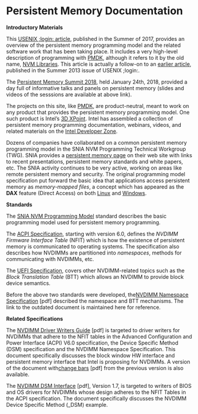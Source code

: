 # Persistent Memory Documentation

**Introductory Materials**

This [USENIX ;login: article](https://www.usenix.org/system/files/login/articles/login_summer17_07_rudoff.pdf), published in the Summer of 2017, provides an overview of the persistent memory programming model and the related software work that has been taking place. It includes a very high-level description of programming with [PMDK](http://pmem.io/pmdk/), although it refers to it by the old name, [NVM Libraries](http://pmem.io/2017/12/11/NVML-is-now-PMDK.html). This article is actually a follow-on to an [earlier article](https://www.usenix.org/system/files/login/articles/08_rudoff_040-045_final.pdf), published in the Summer 2013 issue of USENIX ;login:.

The [Persistent Memory Summit 2018](https://www.snia.org/pm-summit), held January 24th, 2018, provided a day full of informative talks and panels on persistent memory \(slides and videos of the sesssions are available at above link\).

The projects on this site, like [PMDK](http://pmem.io/pmdk/), are product-neutral, meant to work on any product that provides the persistent memory programming model. One such product is Intel’s [3D XPoint](https://www.youtube.com/watch?v=Wgk4U4qVpNY). Intel has assembled a collection of persistent memory programming documentation, webinars, videos, and related materials on the [Intel Developer Zone](https://software.intel.com/en-us/persistent-memory).

Dozens of companies have collaborated on a common persistent memory programming model in the SNIA NVM Programming Technical Workgroup \(TWG\). SNIA provides a [persistent memory page](http://www.snia.org/PM) on their web site with links to recent presentations, persistent memory standards and white papers, etc. The SNIA activity continues to be very active, working on areas like remote persistent memory and security. The original programming model specification put forward the basic idea that applications access persistent memory as _memory-mapped files_, a concept which has appeared as the **DAX** feature \(Direct Access\) on both [Linux](https://nvdimm.wiki.kernel.org/) and [Windows](https://channel9.msdn.com/Events/Build/2016/P470).

**Standards**

The [SNIA NVM Programming Model](https://www.snia.org/sites/default/files/technical_work/final/NVMProgrammingModel_v1.2.pdf) standard describes the basic programming model used for persistent memory programming.

The [ACPI Specification](http://www.uefi.org/specifications), starting with version 6.0, defines the _NVDIMM Firmware Interface Table_ \(NFIT\) which is how the existence of persistent memory is communicated to operating systems. The specification also describes how NVDIMMs are partitioned into _namespaces_, methods for communicating with NVDIMMs, etc.

The [UEFI Specification](http://www.uefi.org/specifications), covers other NVDIMM-related topics such as the _Block Translation Table_ \(BTT\) which allows an NVDIMM to provide block device semantics.

Before the above two standards were developed, the[NVDIMM Namespace Specification](http://pmem.io/documents/NVDIMM_Namespace_Spec.pdf) \[pdf\] described the namespace and BTT mechanisms. The link to the outdated document is maintained here for reference.

**Related Specifications**

The [NVDIMM Driver Writers Guide](http://pmem.io/documents/NVDIMM_DriverWritersGuide-July-2016.pdf) \[pdf\] is targeted to driver writers for NVDIMMs that adhere to the NFIT tables in the Advanced Configuration and Power Interface \(ACPI\) V6.0 specification, the Device Specific Method \(DSM\) specification and the NVDIMM Namespace Specification. This document specifically discusses the block window HW interface and persistent memory interface that Intel is proposing for NVDIMMs. A version of the document with[change bars](http://pmem.io/documents/NVDIMM_DriverWritersGuide-July-2016_wChanges.pdf) \[pdf\] from the previous version is also available.

The [NVDIMM DSM Interface](http://pmem.io/documents/NVDIMM_DSM_Interface-V1.7.pdf) \[pdf\], Version 1.7, is targeted to writers of BIOS and OS drivers for NVDIMMs whose design adheres to the NFIT Tables in the ACPI specification. The document specifically discusses the NVDIMM Device Specific Method \(\_DSM\) example.

